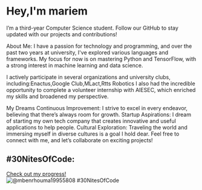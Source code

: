# Hey,I'm mariem
I’m a third-year Computer Science student. Follow our GitHub to stay updated with our projects and contributions!

About Me: I have a passion for technology and programming, and over the past two years at university, I've explored various languages and frameworks. My focus for now is on mastering Python and TensorFlow, with a strong interest in machine learning and data science.

I actively participate in several organizations and university clubs, including:Enactus,Google Club,MLact,Rtts Robotics I also had the incredible opportunity to complete a volunteer internship with AIESEC, which enriched my skills and broadened my perspective.

My Dreams Continuous Improvement: I strive to excel in every endeavor, believing that there’s always room for growth. Startup Aspirations: I dream of starting my own tech company that creates innovative and useful applications to help people. Cultural Exploration: Traveling the world and immersing myself in diverse cultures is a goal I hold dear. Feel free to connect with me, and let’s collaborate on exciting projects!
## #30NitesOfCode:
  [Check out my progress!](https://www.codedex.io/@mbenrhouma19955808/30-nites-of-code)  
  ![@mbenrhouma19955808 #30NitesOfCode](https://www.codedex.io/api/petStatus?user=mbenrhouma19955808)
